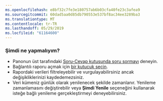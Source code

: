 ```yaml
---
ms.openlocfilehash: e8bf32c7fe3e180757ab6b03cfa40fe23c3afea9
ms.sourcegitcommit: 60dad5aa0d85db790553e537bf8ac34ee3289ba3
ms.translationtype: MT
ms.contentlocale: tr-TR
ms.lasthandoff: 05/29/2019
ms.locfileid: "61164600"
---
```

### <a name="what-now"></a>Şimdi ne yapmalıyım?
* Panonun üst tarafındaki [Soru-Cevap kutusunda soru sormayı](../consumer/end-user-q-and-a.md) deneyin.
* Bağlantılı raporu açmak için [bir kutucuk seçin](../consumer/end-user-tiles.md).
* Rapordaki verileri filtreleyebilir ve vurgulayabilirsiniz ancak değişikliklerinizi kaydedemezsiniz.
* Veri kümeniz günlük olarak yenilenecek şekilde zamanlanır. Yenileme zamanlamasını değiştirebilir veya **Şimdi Yenile** seçeneğini kullanarak isteğe bağlı yenileme gerçekleştirmeyi deneyebilirsiniz.

